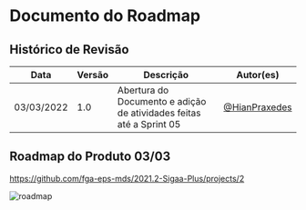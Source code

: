 # Documento do Roadmap

## Histórico de Revisão

| Data       | Versão | Descrição                                                 | Autor(es)                                       |
| ---------- | ------ | --------------------------------------------------------- | ------------------------------------------------|
| 03/03/2022 | 1.0    | Abertura do Documento e adição de atividades feitas até a Sprint 05  | [@HianPraxedes](https://github.com/HianPraxedes)|        

## Roadmap do Produto 03/03

https://github.com/fga-eps-mds/2021.2-Sigaa-Plus/projects/2

![roadmap](https://user-images.githubusercontent.com/78980856/158253801-793d4dc6-5b2f-4702-a11e-4925637f6f3b.jpg)

